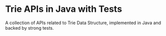 # Trie APIs in Java with Tests
A collection of APIs related to Trie Data Structure, implemented in Java and backed by strong tests.
